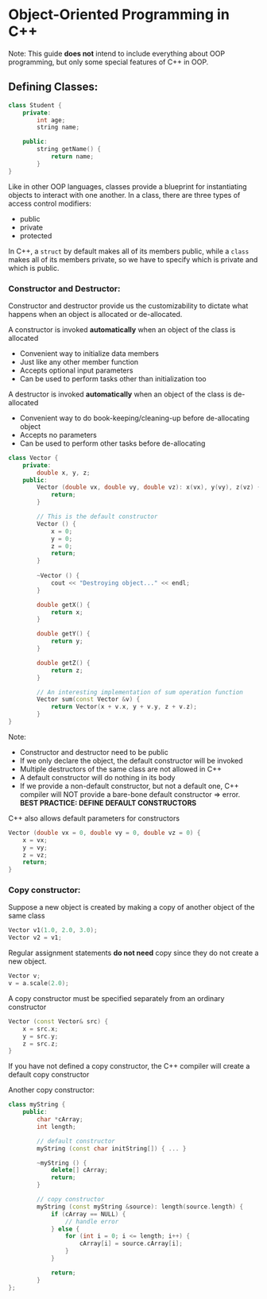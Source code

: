 # Object-Oriented Programming in C++

Note: This guide **does not** intend to include everything about OOP programming, but only some special features of C++ in OOP.

## Defining Classes:

```c++
class Student {
	private:
		int age;
		string name;

	public:
		string getName() {
			return name;
		}
}
```

Like in other OOP languages, classes provide a blueprint for instantiating objects to interact with one another. In a class, there are three types of access control modifiers:
* public
* private
* protected

In C++, a ```struct``` by default makes all of its members public, while a ```class``` makes all of its members private, so we have to specify which is private and which is public.

### Constructor and Destructor:

Constructor and destructor provide us the customizability to dictate what happens when an object is allocated or de-allocated.

A constructor is invoked **automatically** when an object of the class is allocated
* Convenient way to initialize data members
* Just like any other member function
 * Accepts optional input parameters
 * Can be used to perform tasks other than initialization too

A destructor is invoked **automatically** when an object of the class is de-allocated
* Convenient way to do book-keeping/cleaning-up before de-allocating object
* Accepts no parameters
* Can be used to perform other tasks before de-allocating

```c++
class Vector {
	private:
		double x, y, z;
	public:
		Vector (double vx, double vy, double vz): x(vx), y(vy), z(vz) {		// This is initialization list for constructor
			return;
		}

		// This is the default constructor
		Vector () {
			x = 0;
			y = 0;
			z = 0;
			return;
		}
	
		~Vector () {
			cout << "Destroying object..." << endl;
		}

		double getX() {
			return x;
		}

		double getY() {
			return y;
		}

		double getZ() {
			return z;
		}

		// An interesting implementation of sum operation function
		Vector sum(const Vector &v) {
			return Vector(x + v.x, y + v.y, z + v.z);
		}
}
```

Note:

* Constructor and destructor need to be public
* If we only declare the object, the default constructor will be invoked
* Multiple destructors of the same class are not allowed in C++
* A default constructor will do nothing in its body
* If we provide a non-default constructor, but not a default one, C++ compiler will NOT provide a bare-bone default constructor => error. **BEST PRACTICE: DEFINE DEFAULT CONSTRUCTORS**

C++ also allows default parameters for constructors

```c++
Vector (double vx = 0, double vy = 0, double vz = 0) {
	x = vx;
	y = vy;
	z = vz;
	return;
}
```

### Copy constructor:

Suppose a new object is created by making a copy of another object of the same class

```c++
Vector v1(1.0, 2.0, 3.0);
Vector v2 = v1;
```

Regular assignment statements **do not need** copy since they do not create a new object.

```c++
Vector v;
v = a.scale(2.0);
```

A copy constructor must be specified separately from an ordinary constructor

```c++
Vector (const Vector& src) {
	x = src.x;
	y = src.y;
	z = src.z;
}
```

If you have not defined a copy constructor, the C++ compiler will create a default copy constructor

Another copy constructor:

```c++
class myString {
	public:
		char *cArray;
		int length;

		// default constructor
		myString (const char initString[]) { ... } 

		~myString () {
			delete[] cArray;
			return;
		}

		// copy constructor
		myString (const myString &source): length(source.length) {
			if (cArray == NULL) {
				// handle error
			} else {
				for (int i = 0; i <= length; i++) {
					cArray[i] = source.cArray[i];
				}
			}

			return;
		}
};
```
